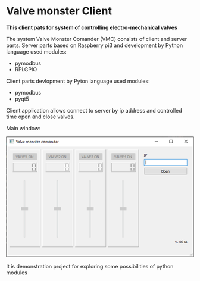 # Valve monster Client 

**This client pats for system of controlling electro-mechanical valves**

The system Valve Monster Comander (VMC) consists of client and server parts.
Server parts based on Raspberry pi3 and development by Python language used modules:

* pymodbus
* RPi.GPIO

Client parts devlopment by Pyton language used modules:

* pymodbus
* pyqt5

Client application allows connect to server by ip address and controlled time open and close valves.

Main window:

![main windows](img/mainwindow.png) 

It is demonstration project for exploring some possibilities of python modules
  

